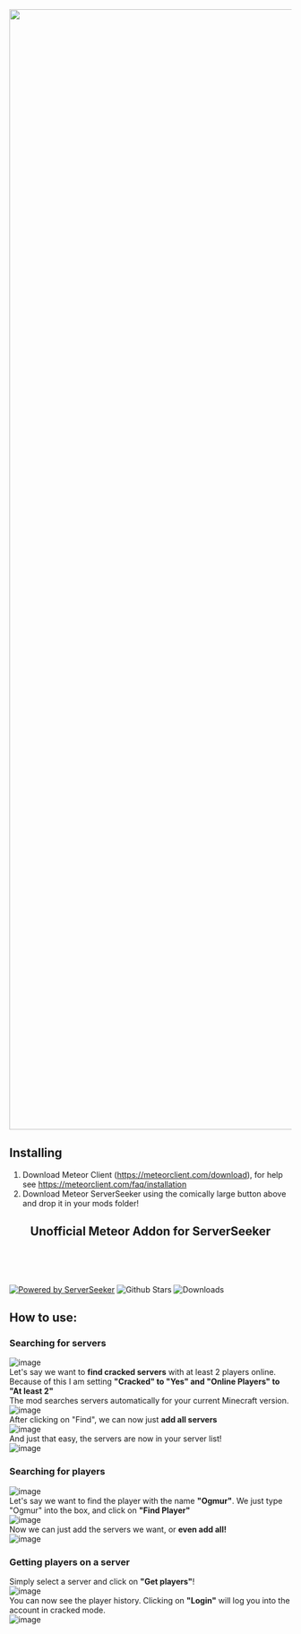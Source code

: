<a href="https://github.com/Ogmur/ServerSeeker/releases/tag/snapshot">
    <img src="https://custom-icon-badges.demolab.com/badge/-Download-2b2b2b?style=for-the-badge&logo=download&logoColor=white" width=2000 >
</a>

## Installing
1. Download Meteor Client (https://meteorclient.com/download), for help see https://meteorclient.com/faq/installation
2. Download Meteor ServerSeeker using the comically large button above and drop it in your mods folder!

<div align="center"><h2>Unofficial Meteor Addon for ServerSeeker</h2></div>

<br>
<br>
<br>    

<a href="https://serverseeker.net/docs.html"> ![Powered by ServerSeeker](https://img.shields.io/badge/Powered%20by%20the%20ServerSeeker--API-%232b2b2b.svg?style=for-the-badge&logo=python&logoColor=18d3ae)</a>
![Github Stars](https://img.shields.io/github/stars/Ogmur/ServerSeeker?style=for-the-badge&logo=github&labelColor=2b2b2b&color=2b2b2b)
![Downloads](https://img.shields.io/github/downloads/Ogmur/ServerSeeker/total?style=for-the-badge&logo=github&labelColor=2b2b2b&color=2b2b2b)



## How to use:
### Searching for servers
![image](https://github.com/user-attachments/assets/854ccdbd-a577-4267-a7e4-a83019a8dc1d)<br />
Let's say we want to <b>find cracked servers</b> with at least 2 players online. Because of this I am setting <b>"Cracked" to "Yes" and "Online Players" to "At least 2"</b>   <br />
The mod searches servers automatically for your current Minecraft version.   <br />
![image](https://github.com/user-attachments/assets/9a4b8d40-1474-416c-a986-5b20134aa86f) <br />
After clicking on "Find", we can now just <b>add all servers</b>  <br />
![image](https://github.com/user-attachments/assets/e097d35f-b580-4d9f-83e5-a7f2de429641) <br />
And just that easy, the servers are now in your server list!   <br />
![image](https://github.com/user-attachments/assets/909d27ee-24ee-414a-8b3b-5b0f1782cf1b) <br />


### Searching for players
![image](https://github.com/user-attachments/assets/3bfc1700-f6e2-4fc3-9982-d6bef77a3fe0) <br />
Let's say we want to find the player with the name <b>"Ogmur"</b>. We just type "Ogmur" into the box, and click on <b>"Find Player"</b>   <br />
![image](https://github.com/user-attachments/assets/cacfa8bb-6cda-4f9b-8ceb-2d5675016a3e) <br />
Now we can just add the servers we want, or <b>even add all!</b>   <br />
![image](https://github.com/user-attachments/assets/ecc4c511-873f-4ca2-9b90-00a568ec3b72) <br />


### Getting players on a server
Simply select a server and click on <b>"Get players"</b>!   <br />
![image](https://github.com/user-attachments/assets/1224583b-a4e5-439c-b950-a2445504a627) <br />
You can now see the player history. Clicking on <b>"Login"</b> will log you into the account in cracked mode.    <br />
![image](https://github.com/user-attachments/assets/cedad536-8f87-48e0-b9c7-1ff0bd382682) <br />
